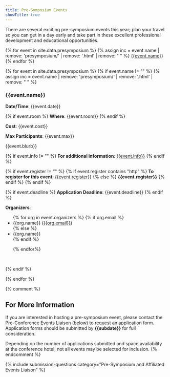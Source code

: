 ```yaml
---
title: Pre-Symposium Events
showTitle: true
---
```


There are several exciting pre-symposium events this year; plan your travel so you can get in a day early and take part in these excellent professional development and educational opportunities.

<p>
{% for event in site.data.presymposium %}
  {% assign inc = event.name | remove: 'presymposium/' | remove: '.html' | remove: " " %}
  <a href="#{{inc | remove: ' '}}">{{event.name}}</a><br/>
{% endfor %}
</p>

{% for event in site.data.presymposium %}
{% if event.name != "" %}
{% assign inc = event.name | remove: 'presymposium/' | remove: '.html' | remove: " " %}


<p><a name="{{inc}}"></a></p>

### {{event.name}}


**Date/Time**: {{event.date}}

{% if event.room %}
**Where**: {{event.room}}
{% endif %}

**Cost**: {{event.cost}}

**Max Participants**: {{event.max}}

{{event.blurb}}

{% if event.info != "" %}
**For additional information**: <a href="{{event.info}}">{{event.info}}</a>
{% endif %}

{% if event.register != "" %}
  {% if event.register contains "http" %}
**To register for this event**: <a href="{{event.register}}">{{event.register}}</a>
  {% else %}
<b>{{event.register}}</b>
  {% endif %}
{% endif %}

{% if event.deadline %}
<b>Application Deadline</b>: {{event.deadline}}
{% endif %}

**Organizers**:
<ul>
{% for org in event.organizers %}
{% if org.email %}
  <li>{{org.name}} (<a href="mailto:{{org.email}}">{{org.email}}</a>)</li>
  {% else %}
    <li>{{org.name}}</li>
  {% endif %}

{% endfor%}
</ul>

<p>&nbsp;</p>
{% endif %}

{% endfor %}

{% comment %}
## For More Information

If you are interested in hosting a pre-symposium event, please contact the Pre-Conference Events Liaison (below) to request an application form.  Application forms should be submitted by <b>{{subdate}}</b> for full consideration.

Depending on the number of applications submitted and space availability at the conference hotel, not all events may be selected for inclusion.
{% endcomment %}

{% include submission-questions category="Pre-Symposium and Affiliated Events Liaison" %}
